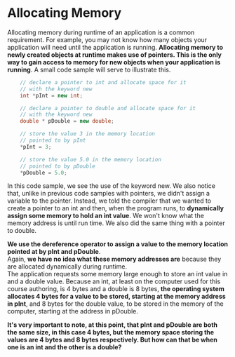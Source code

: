 # Allocating Memory
Allocating memory during runtime of an application is a common requirement. For example, you may not
know how many objects your application will need until the application is running.  **Allocating memory
to newly created objects at runtime makes use of pointers. This is the only way to gain access to memory 
for new objects when your application is running**. A small code sample will serve to illustrate this.
```cpp
    // declare a pointer to int and allocate space for it
    // with the keyword new
    int *pInt = new int; 

    // declare a pointer to double and allocate space for it
    // with the keyword new
    double * pDouble = new double;

    // store the value 3 in the memory location
    // pointed to by pInt
    *pInt = 3; 

    // store the value 5.0 in the memory location
    // pointed to by pDouble
    *pDouble = 5.0;
```
In this code sample, we see the use of the keyword new.  We also notice that, unlike in previous code samples 
with pointers, we didn't assign a variable to the pointer.  Instead, we told the compiler that we wanted to 
create a pointer to an int and then, when the program runs, to **dynamically assign some memory to hold an 
int value**.   We won't know what the memory address is until run time. We also did the same thing with
a pointer to double.

**We use the dereference operator to assign a value to the memory location pointed at by pInt and pDouble**.  
Again, **we have no idea what these memory addresses are** because they are allocated dynamically during runtime.  
The application requests some memory large enough to store an int value in and a double value.   Because an int, 
at least on the computer used for this course authoring, is 4 bytes and a double is 8 bytes, **the operating system 
allocates 4 bytes for a value to be stored, starting at the memory address in pInt**, and 8 bytes for the double value, 
to be stored in the memory of the computer, starting at the address in pDouble.

**It's very important to note, at this point, that pInt and pDouble are both the same size, in this case 4 bytes, 
but the memory space storing the values are 4 bytes and 8 bytes respectively.  But how can that be when one is
an int and the other is a double?**






